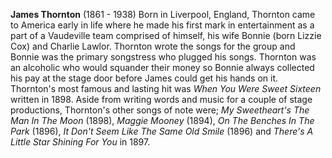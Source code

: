 
**James Thornton** (1861 - 1938) Born in Liverpool, England, Thornton came to America early in life where he made his first mark in entertainment as a part of a Vaudeville team comprised of himself, his wife Bonnie (born Lizzie Cox) and Charlie Lawlor. Thornton wrote the songs for the group and Bonnie was the primary songstress who plugged his songs. Thornton was an alcoholic who would squander their money so Bonnie always collected his pay at the stage door before James could get his hands on it. Thornton's most famous and lasting hit was *When You Were Sweet Sixteen* written in 1898. Aside from writing words and music for a couple of stage productions, Thornton's other songs of note were; *My Sweetheart's The Man In The Moon* (1898), *Maggie Mooney* (1894), *On The Benches In The Park* (1896), *It Don't Seem Like The Same Old Smile* (1896) and *There's A Little Star Shining For You* in 1897.


 